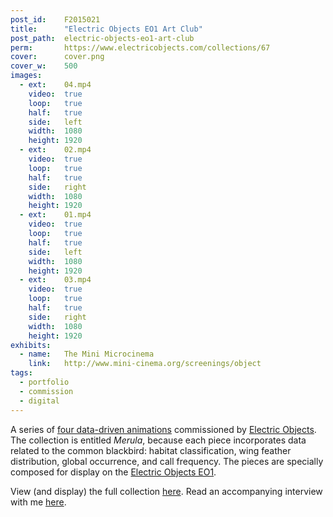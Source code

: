 ```yaml
---
post_id:    F2015021
title:      "Electric Objects EO1 Art Club"
post_path:  electric-objects-eo1-art-club
perm:       https://www.electricobjects.com/collections/67
cover:      cover.png
cover_w:    500
images:
  - ext:    04.mp4
    video:  true
    loop:   true
    half:   true
    side:   left
    width:  1080
    height: 1920
  - ext:    02.mp4
    video:  true
    loop:   true
    half:   true
    side:   right
    width:  1080
    height: 1920
  - ext:    01.mp4
    video:  true
    loop:   true
    half:   true
    side:   left
    width:  1080
    height: 1920
  - ext:    03.mp4
    video:  true
    loop:   true
    half:   true
    side:   right
    width:  1080
    height: 1920
exhibits:
  - name:   The Mini Microcinema
    link:   http://www.mini-cinema.org/screenings/object
tags:
  - portfolio
  - commission
  - digital
---
```

A series of [four data-driven animations](https://www.electricobjects.com/collections/67) commissioned by [Electric Objects](https://www.electricobjects.com/). The collection is entitled _Merula_, because each piece incorporates data related to the common blackbird: habitat classification, wing feather distribution, global occurrence, and call frequency. The pieces are specially composed for display on the [Electric Objects EO1](http://shop.electricobjects.com/).

View (and display) the full collection [here](https://www.electricobjects.com/collections/67). Read an accompanying interview with me [here](http://zine.electricobjects.com/interviews/emily-fuhrman).